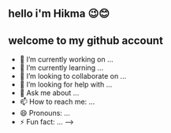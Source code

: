 ## hello i'm Hikma 😉😊
## welcome to my github account 

<!--
**luckymonky2/luckymonky2** is a ✨ _special_ ✨ repository because its `README.md` (this file) appears on your GitHub profile.

Here are some ideas to get you started:
# 📊 GitHub Stats:
![](https://github-readme-stats.vercel.app/api?username=luckymonky2&theme=dark&hide_border=false&include_all_commits=false&count_private=false)<br/>
![](https://nirzak-streak-stats.vercel.app/?user=luckymonky2&theme=dark&hide_border=false)<br/>
![](https://github-readme-stats.vercel.app/api/top-langs/?username=luckymonky2&theme=dark&hide_border=false&include_all_commits=false&count_private=false&layout=compact)

---
[![](https://visitcount.itsvg.in/api?id=luckymonky2&icon=0&color=0)](https://visitcount.itsvg.in)

<!-- Proudly created with GPRM ( https://gprm.itsvg.in ) -->
- 🔭 I’m currently working on ...
- 🌱 I’m currently learning ...
- 👯 I’m looking to collaborate on ...
- 🤔 I’m looking for help with ...
- 💬 Ask me about ...
- 📫 How to reach me: ...
- 😄 Pronouns: ...
- ⚡ Fun fact: ...
-->
